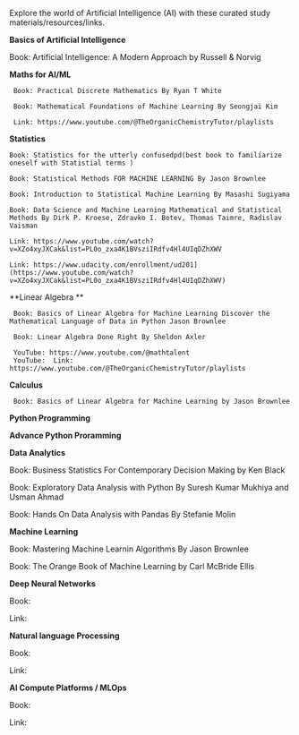 Explore the world of Artificial Intelligence (AI) with these curated study materials/resources/links. 

**Basics of Artificial Intelligence**

   Book: Artificial Intelligence: A Modern Approach by Russell & Norvig

**Maths for AI/ML**

     Book: Practical Discrete Mathematics By Ryan T White
   
     Book: Mathematical Foundations of Machine Learning By Seongjai Kim
     
     Link: https://www.youtube.com/@TheOrganicChemistryTutor/playlists

  **Statistics**

    Book: Statistics for the utterly confusedpd(best book to familiarize oneself with Statistial terms )
    
    Book: Statistical Methods FOR MACHINE LEARNING By Jason Brownlee
    
    Book: Introduction to Statistical Machine Learning By Masashi Sugiyama

    Book: Data Science and Machine Learning Mathematical and Statistical Methods By Dirk P. Kroese, Zdravko I. Botev, Thomas Taimre, Radislav Vaisman
  
    Link: https://www.youtube.com/watch?v=XZo4xyJXCak&list=PL0o_zxa4K1BVsziIRdfv4Hl4UIqDZhXWV
    
    Link: https://www.udacity.com/enrollment/ud201](https://www.youtube.com/watch?v=XZo4xyJXCak&list=PL0o_zxa4K1BVsziIRdfv4Hl4UIqDZhXWV)

  **Linear Algebra **

     Book: Basics of Linear Algebra for Machine Learning Discover the Mathematical Language of Data in Python Jason Brownlee
   
     Book: Linear Algebra Done Right By Sheldon Axler
   
     YouTube: https://www.youtube.com/@mathtalent
     YouTube:  Link: https://www.youtube.com/@TheOrganicChemistryTutor/playlists
  
  **Calculus**

     Book: Basics of Linear Algebra for Machine Learning by Jason Brownlee

**Python Programming**

**Advance Python Proramming**

**Data Analytics**

  Book: Business Statistics For Contemporary Decision Making by Ken Black
  
  Book: Exploratory Data Analysis with Python By Suresh Kumar Mukhiya and Usman Ahmad

  Book: Hands On Data Analysis with Pandas By Stefanie Molin

**Machine Learning**

   Book: Mastering Machine Learnin Algorithms By Jason Brownlee
   
   Book: The Orange Book of Machine Learning by Carl McBride Ellis

**Deep Neural Networks**

   Book:

   Link:

**Natural language Processing**
   
   Book:

   Link:

**AI Compute Platforms / MLOps**

   Book:

   Link:

